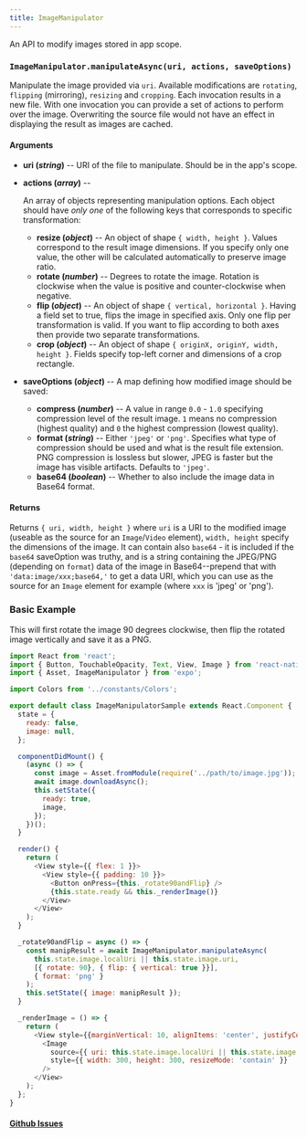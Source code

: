 ```yaml
---
title: ImageManipulator
---
```


An API to modify images stored in app scope.

### `ImageManipulator.manipulateAsync(uri, actions, saveOptions)`

Manipulate the image provided via `uri`. Available modifications are `rotating`, `flipping` (mirroring), `resizing` and `cropping`. Each invocation results in a new file. With one invocation you can provide a set of actions to perform over the image. Overwriting the source file would not have an effect in displaying the result as images are cached.

#### Arguments

-   **uri (_string_)** -- URI of the file to manipulate. Should be in the app's scope.
-   **actions (_array_)** --

      An array of objects representing manipulation options. Each object should have *only one* of the following keys that corresponds to specific transformation:

    -   **resize (_object_)** -- An object of shape `{ width, height }`. Values correspond to the result image dimensions. If you specify only one value, the other will be calculated automatically to preserve image ratio.
    -   **rotate (_number_)** -- Degrees to rotate the image. Rotation is clockwise when the value is positive and counter-clockwise when negative.
    -   **flip (_object_)** -- An object of shape `{ vertical, horizontal }`. Having a field set to true, flips the image in specified axis. Only one flip per transformation is valid. If you want to flip according to both axes then provide two separate transformations.
    -   **crop (_object_)** -- An object of shape `{ originX, originY, width, height }`. Fields specify top-left corner and dimensions of a crop rectangle.

-  **saveOptions (_object_)** -- A map defining how modified image should be saved:
    -   **compress (_number_)** -- A value in range `0.0` - `1.0` specifying compression level of the result image. `1` means no compression (highest quality) and `0` the highest compression (lowest quality).
    -   **format (_string_)** -- Either `'jpeg'` or `'png'`. Specifies what type of compression should be used and what is the result file extension. PNG compression is lossless but slower, JPEG is faster but the image has visible artifacts. Defaults to `'jpeg'`.
    -   **base64 (_boolean_)** -- Whether to also include the image data in Base64 format.

#### Returns

Returns `{ uri, width, height }` where `uri` is a URI to the modified image (useable as the source for an `Image`/`Video` element), `width, height` specify the dimensions of the image. It can contain also `base64` - it is included if the `base64` saveOption was truthy, and is a string containing the JPEG/PNG (depending on `format`) data of the image in Base64--prepend that with `'data:image/xxx;base64,'` to get a data URI, which you can use as the source for an `Image` element for example (where `xxx` is 'jpeg' or 'png').

### Basic Example

This will first rotate the image 90 degrees clockwise, then flip the rotated image vertically and save it as a PNG.

```javascript
import React from 'react';
import { Button, TouchableOpacity, Text, View, Image } from 'react-native';
import { Asset, ImageManipulator } from 'expo';

import Colors from '../constants/Colors';

export default class ImageManipulatorSample extends React.Component {
  state = {
    ready: false,
    image: null,
  };

  componentDidMount() {
    (async () => {
      const image = Asset.fromModule(require('../path/to/image.jpg'));
      await image.downloadAsync();
      this.setState({
        ready: true,
        image,
      });
    })();
  }

  render() {
    return (
      <View style={{ flex: 1 }}>
        <View style={{ padding: 10 }}>
          <Button onPress={this._rotate90andFlip} />
          {this.state.ready && this._renderImage()}
        </View>
      </View>
    );
  }

  _rotate90andFlip = async () => {
    const manipResult = await ImageManipulator.manipulateAsync(
      this.state.image.localUri || this.state.image.uri,
      [{ rotate: 90}, { flip: { vertical: true }}],
      { format: 'png' }
    );
    this.setState({ image: manipResult });
  }

  _renderImage = () => {
    return (
      <View style={{marginVertical: 10, alignItems: 'center', justifyContent: 'center'}}>
        <Image
          source={{ uri: this.state.image.localUri || this.state.image.uri }}
          style={{ width: 300, height: 300, resizeMode: 'contain' }}
        />
      </View>
    );
  };
}
```

#### [Github Issues](https://github.com/expo/expo/labels/ImageManipulator)
